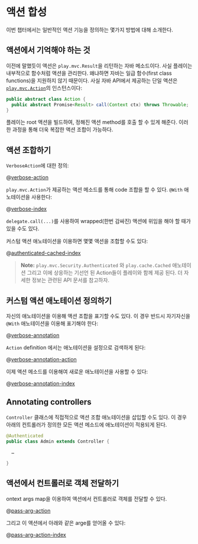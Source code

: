 <!--- Copyright (C) 2009-2015 Typesafe Inc. <http://www.typesafe.com> -->
# 액션 합성 

이번 챕터에서는 일반적인 액션 기능을 정의하는 몇가지 방법에 대해 소개한다.

## 액션에서 기억해야 하는 것

이전에 말했듯이 액션은 `play.mvc.Result`을 리턴하는 자바 메소드이다. 사실 플레이는 내부적으로 함수처럼 액션을 관리한다. 왜냐하면 자바는 일급 함수(first class functions)을 지원하지 않기 때문이다. 사실 자바 API에서 제공하는 단일 액션은 [`play.mvc.Action`](api/java/play/mvc/Action.html)의 인스턴스이다:

```java
public abstract class Action {
  public abstract Promise<Result> call(Context ctx) throws Throwable;
}
```

플레이는 root 액션을 빌드하여, 정해진 액션 method를 호출 할 수 있게 해준다. 이러한 과정을 통해 더욱 복잡한 액션 조합이 가능하다.

## 액션 조합하기

`VerboseAction`에 대한 정의:

@[verbose-action](code/javaguide/http/JavaActionsComposition.java)

`play.mvc.Action`가 제공하는 액션 메소드를 통해 code 조합을 할 수 있다. `@With` 애노테이션을 사용한다:

@[verbose-index](code/javaguide/http/JavaActionsComposition.java)

`delegate.call(...)`를 사용하여 wrapped(한번 감싸진) 액션에 위임을 해야 할 때가 있을 수도 있다.

커스텀 액션 애노테이션을 이용하면 몇몇 액션을 조합할 수도 있다:

@[authenticated-cached-index](code/javaguide/http/JavaActionsComposition.java)

> **Note:**  ```play.mvc.Security.Authenticated``` 와 ```play.cache.Cached``` 애노테이션 그리고 이에 상응하는 기선언 된 Action들이 플레이와 함께 제공 된다. 더 자세한 정보는 관련된 API 문서를 참고하자.

## 커스텀 액션 애노테이션 정의하기

자신의 애노테이션을 이용해 액션 조합을 표기할 수도 있다. 이 경우 반드시 자기자신을 `@With` 애노테이션을 이용해 표기해야 한다:

@[verbose-annotation](code/javaguide/http/JavaActionsComposition.java)

`Action` definition 에서는 애노테이션을 설정으로 검색하게 된다:

@[verbose-annotation-action](code/javaguide/http/JavaActionsComposition.java)

이제 액션 메소드를 이용해여 새로운 애노테이션을 사용할 수 있다:

@[verbose-annotation-index](code/javaguide/http/JavaActionsComposition.java)

## Annotating controllers

`Controller` 클래스에 직접적으로 액션 조합 애노테이션을 삽입할 수도 있다. 이 경우 아래의 컨트롤러가 정의한 모든 액션 메소드에 애노테이션이 적용되게 된다.

```java
@Authenticated
public class Admin extends Controller {
    
  …
    
}
```

## 액션에서 컨트롤러로 객체 전달하기

ontext args map을 이용하여 액션에서 컨트롤러로 객체를 전달할 수 있다.

@[pass-arg-action](code/javaguide/http/JavaActionsComposition.java)

그리고 이 액션에서 아래와 같은 arge를 얻어올 수 있다:

@[pass-arg-action-index](code/javaguide/http/JavaActionsComposition.java)
